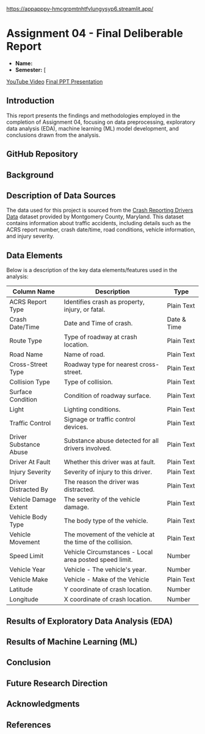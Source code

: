 https://appapppy-hmcgrpmtnhtfvlungysyp6.streamlit.app/

# Assignment 04 - Final Deliberable Report

- **Name:** 
- **Semester:** [

[ YouTube Video]()
[Final PPT Presentation]()

## Introduction

This report presents the findings and methodologies employed in the completion of Assignment 04, focusing on data preprocessing, exploratory data analysis (EDA), machine learning (ML) model development, and conclusions drawn from the analysis.

## GitHub Repository


## Background


## Description of Data Sources

The data used for this project is sourced from the [Crash Reporting Drivers Data](https://data.montgomerycountymd.gov/Public-Safety/Crash-Reporting-Drivers-Data/mmzv-x632/about_data) dataset provided by Montgomery County, Maryland. This dataset contains information about traffic accidents, including details such as the ACRS report number, crash date/time, road conditions, vehicle information, and injury severity.

## Data Elements

Below is a description of the key data elements/features used in the analysis:

| Column Name | Description | Type |
|-------------|-------------|------|
| ACRS Report Type | Identifies crash as property, injury, or fatal. | Plain Text |
| Crash Date/Time | Date and Time of crash. | Date & Time |
| Route Type | Type of roadway at crash location. | Plain Text |
| Road Name | Name of road. | Plain Text |
| Cross-Street Type | Roadway type for nearest cross-street. | Plain Text |
| Collision Type | Type of collision. | Plain Text |
| Surface Condition | Condition of roadway surface. | Plain Text |
| Light | Lighting conditions. | Plain Text |
| Traffic Control | Signage or traffic control devices. | Plain Text |
| Driver Substance Abuse | Substance abuse detected for all drivers involved. | Plain Text |
| Driver At Fault | Whether this driver was at fault. | Plain Text |
| Injury Severity | Severity of injury to this driver. | Plain Text |
| Driver Distracted By | The reason the driver was distracted. | Plain Text |
| Vehicle Damage Extent | The severity of the vehicle damage. | Plain Text |
| Vehicle Body Type | The body type of the vehicle. | Plain Text |
| Vehicle Movement | The movement of the vehicle at the time of the collision. | Plain Text |
| Speed Limit | Vehicle Circumstances - Local area posted speed limit. | Number |
| Vehicle Year | Vehicle - The vehicle's year. | Number |
| Vehicle Make | Vehicle - Make of the Vehicle | Plain Text |
| Latitude | Y coordinate of crash location. | Number |
| Longitude | X coordinate of crash location. | Number |



## Results of Exploratory Data Analysis (EDA)


## Results of Machine Learning (ML)


## Conclusion


## Future Research Direction


## Acknowledgments


## References

